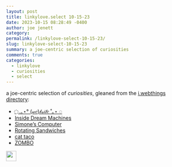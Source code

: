 ```yaml
---
layout: post
title: linkylove.select 10-15-23
date: 2023-10-15 08:28:49 -0400
author: joe jenett
category: 
permalink: /linkylove-select-10-15-23/
slug: linkylove-select-10-15-23
summary: a joe-centric selection of curiosities
comments: true
categories:
  - linkylove
  - curiosities
  - select
---
```

<p>a joe-centric selection of <em>curiosities</em>, gleaned from the <a href="https://directory.joejenett.com/">i.webthings directory</a>:</p>
<ul class="linkylove">
	<li><a title="a living collection of internet dreams from people like you, inhabitants of the internet" href="https://we-b.site/">&nbsp;   ҉ .｡⋆° (𝓌𝑒)𝒷𝓈𝒾𝓉𝑒 ˚｡⋆ ◌</a></li>
	<li><a title="Inside Dream Machines. A (post-)phenomenological index of digital specters. By Hunor Karamán" href="https://dream-machines.hex22.org/">Inside Dream Machines</a></li>
	<li><a title="Simone Marzulli’s personal website, feel free to click your favourite buttons!" href="https://simone.computer/">Simone’s Computer</a></li>
	<li><a title="that’s it" href="https://rotatingsandwiches.com/">Rotating Sandwiches</a></li>
	<li><a title="an interactive story" href="https://philome.la/4non4lchemist/cat_taco_outside/play/index.html">cat taco</a></li>
	<li><a title='“Welcome to Zombo.com!”' href="https://zombo.com/">ZOMBO</a></li>
</ul>
<p><img src="https://iwebthings.joejenett.com/images/newguy.png" alt="" width="28"></p>
<a href="https://brid.gy/publish/mastodon"></a>